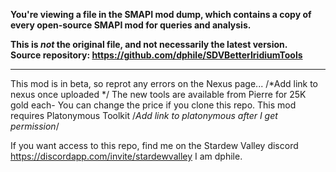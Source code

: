 **You're viewing a file in the SMAPI mod dump, which contains a copy of every open-source SMAPI mod
for queries and analysis.**

**This is _not_ the original file, and not necessarily the latest version.**  
**Source repository: https://github.com/dphile/SDVBetterIridiumTools**

----

This mod is in beta, so reprot any errors on the Nexus page... /*Add link to nexus once uploaded */
The new tools are available from Pierre for 25K gold each- You can change the price if you clone this repo.
This mod requires Platonymous Toolkit /*Add link to platonymous after I get permission*/

If you want access to this repo, find me on the Stardew Valley discord https://discordapp.com/invite/stardewvalley
I am dphile.
